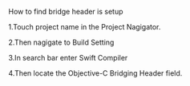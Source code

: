 How to find bridge header is setup 



1.Touch project name in the Project Nagigator. 

2.Then nagigate to Build Setting 

3.In search bar  enter Swift Compiler

4.Then locate the Objective-C Bridging Header field.